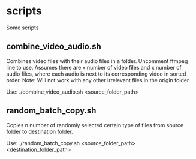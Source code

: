 # scripts
Some scripts

combine_video_audio.sh
---------------------------------------
Combines video files with their audio files in a folder. Uncomment ffmpeg line to use.
Assumes there are x number of video files and x number of audio files, where each audio
is next to its corresponding video in sorted order.
Note: Will not work with any other irrelevant files in the origin folder.

Use: ./combine_video_audio.sh <source_folder_path>


random_batch_copy.sh
---------------------------------------
Copies n number of randomly selected certain type of files from source folder to destination
folder.

Use: ./random_batch_copy.sh <source_folder_path> <destination_folder_path> <n>
